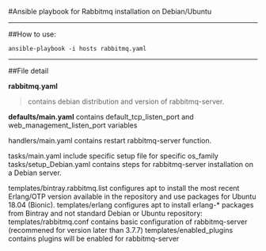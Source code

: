 #Ansible playbook for Rabbitmq installation on Debian/Ubuntu

-------------------------------------------------------------------------------------------------------------
##How to use:

```
ansible-playbook -i hosts rabbitmq.yaml
```

-------------------------------------------------------------------------------------------------------------
##File detail

**rabbitmq.yaml**
> contains debian distribution and version of rabbitmq-server.

**defaults/main.yaml** contains default_tcp_listen_port and web_management_listen_port variables

handlers/main.yaml contains restart rabbitmq-server function.

tasks/main.yaml include specific setup file for specific os_family
tasks/setup_Debian.yaml contains steps for rabbitmq-server installation on a Debian server.

templates/bintray.rabbitmq.list configures apt to install the most recent Erlang/OTP version available in the repository and use packages for Ubuntu 18.04 (Bionic).
templates/erlang configures apt to install erlang-* packages from Bintray and not standard Debian or Ubuntu repository:
templates/rabbitmq.conf contains basic configuration of rabbitmq-server (recommened for version later than 3.7.7)
templates/enabled_plugins contains plugins will be enabled for rabbitmq-server
